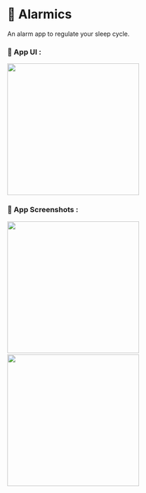 # 📱 Alarmics

An alarm app to regulate your sleep cycle.

### 🎨 App UI :
<img width="300" src="https://user-images.githubusercontent.com/56636487/141724271-683d5c7b-2b3e-4fcc-8909-f19763a12974.png">

### :camera_flash: App Screenshots :
<p float="left">
  <img width="300" src="https://user-images.githubusercontent.com/56636487/141724280-74980fad-aab0-41c3-a552-9fb2a4643c79.png">&emsp;&emsp;
  <img width="300" src="https://user-images.githubusercontent.com/56636487/141724289-4a4522b7-d363-4058-b3aa-44e648498dd6.png">
</p>
